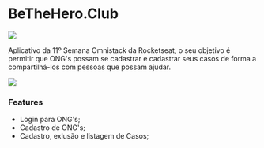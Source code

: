 # BeTheHero.Club

![](http://bethehero.club/static/media/logo.7eea718b.svg)

Aplicativo da 11º Semana Omnistack da Rocketseat, o seu objetivo é permitir que ONG's possam se cadastrar e cadastrar seus casos de forma a compartilhá-los com pessoas que possam ajudar.

![](http://bethehero.club/banner.png)

### Features

- Login para ONG's;
- Cadastro de ONG's;
- Cadastro, exlusão e listagem de Casos;
